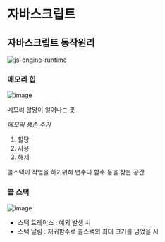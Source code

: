 # 자바스크립트

## 자바스크립트 동작원리 

![js-engine-runtime](https://user-images.githubusercontent.com/26542929/85988916-b9fd4f00-ba2a-11ea-8430-6170b826ee75.png)

### 메모리 힙

![image](https://user-images.githubusercontent.com/26542929/85989782-fb422e80-ba2b-11ea-9a4d-fe3d4fbc4401.png)

메모리 할당이 일어나는 곳

*메모리 생존 주기*
1. 할당
2. 사용
3. 해제

콜스택이 작업을 하기위해 변수나 함수 등을 찾는 공간

### 콜 스택

![image](https://user-images.githubusercontent.com/26542929/85989112-0c3e7000-ba2b-11ea-9356-1812b1cfb7f0.png)


* 스택 트레이스 : 예외 발생 시
* 스택 날림 : 재귀함수로 콜스택의 최대 크기를 넘었을 시






